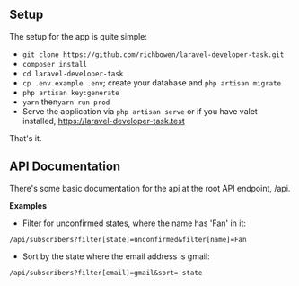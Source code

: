## Setup

The setup for the app is quite simple:
- `git clone https://github.com/richbowen/laravel-developer-task.git`
- `composer install`
- `cd laravel-developer-task`
- `cp .env.example .env`; create your database and `php artisan migrate`
- `php artisan key:generate`
- `yarn` then`yarn run prod`
- Serve the application via `php artisan serve` or if you have valet installed, https://laravel-developer-task.test

That's it.

## API Documentation

There's some basic documentation for the api at the root API endpoint, /api.

**Examples**

- Filter for unconfirmed states, where the name has 'Fan' in it:
```
/api/subscribers?filter[state]=unconfirmed&filter[name]=Fan
```

- Sort by the state where the email address is gmail:
```
/api/subscribers?filter[email]=gmail&sort=-state
```

